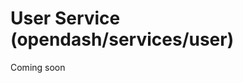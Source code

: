 # User Service (opendash/services/user)

<!-- TOC depthFrom:2 depthTo:3 -->


<!-- /TOC -->

Coming soon
